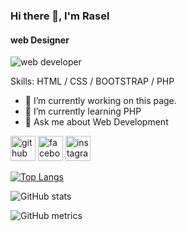 ### Hi there 👋, I'm Rasel
#### web Designer
![web developer](https://scontent.fdac20-1.fna.fbcdn.net/v/t1.6435-9/52755188_2074908942801113_411633767342407680_n.jpg?stp=dst-jpg_p180x540&_nc_cat=100&ccb=1-7&_nc_sid=8bfeb9&_nc_eui2=AeGpaseH0o5WWqjB2FR-rmbW-BsCdsG3y4r4GwJ2wbfLiope-3-GkyJo6xlayjvE4Ae3_-DuxKtRjba4UpmmYwmo&_nc_ohc=f7nISGd7Rd8AX-f1A_v&_nc_ht=scontent.fdac20-1.fna&oh=00_AfAgQ_eIPq5kAjIX5RYgMVx79WrhnEMTghyqtqmf6x3uQg&oe=63D51116)


Skills:  HTML / CSS / BOOTSTRAP / PHP

- 🔭 I’m currently working on this page. 
- 🌱 I’m currently learning PHP 
- 💬 Ask me about Web Development 


[<img src='https://cdn.jsdelivr.net/npm/simple-icons@3.0.1/icons/github.svg' alt='github' height='40'>](https://github.com/rasel900)  [<img src='https://cdn.jsdelivr.net/npm/simple-icons@3.0.1/icons/facebook.svg' alt='facebook' height='40'>](https://www.facebook.com/rasel.2341)  [<img src='https://cdn.jsdelivr.net/npm/simple-icons@3.0.1/icons/instagram.svg' alt='instagram' height='40'>](https://www.instagram.com/sheikh_rasel09/)  

[![Top Langs](https://github-readme-stats.vercel.app/api/top-langs/?username=rasel900)](https://github.com/anuraghazra/github-readme-stats)

![GitHub stats](https://github-readme-stats.vercel.app/api?username=rasel900&show_icons=true)  

![GitHub metrics](https://metrics.lecoq.io/rasel900)  

